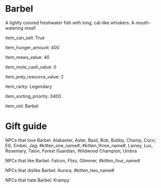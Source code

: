 # Barbel

A lightly colored freshwater fish with long, cat-like whiskers. A mouth-watering meal!

item_can_sell: True

item_hunger_amount: 400

item_mews_value: 40

item_mole_cash_value: 0

item_prey_resource_value: 2

item_rarity: Legendary

item_sorting_priority: 3400

item_uid: Barbel

# Gift guide

NPCs that love Barbel: Alabaster, Aster, Basil, Bob, Bubby, Champ, Coco, Elli, Ember, Jag, #kitten_one_name#, #kitten_three_name#, Lainey, Lux, Rosemary, Talon, Forest Guardian, Wildwood Champion, Umbra

NPCs that like Barbel: Falcon, Fliss, Glimmer, #kitten_four_name#

NPCs that dislike Barbel: Aurora, #kitten_two_name#

NPCs that hate Barbel: Krampy